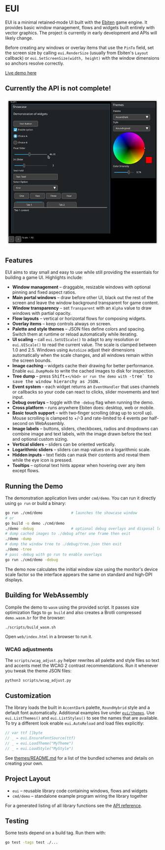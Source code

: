 # EUI

EUI is a minimal retained‑mode UI built with the [Ebiten](https://ebiten.org/) game engine.
It provides basic window management, flows and widgets built entirely with vector graphics.
The project is currently in early development and APIs will likely change.

Before creating any windows or overlay items that use the `PinTo` field, set the
screen size by calling `eui.RenderSize` (usually from Ebiten's `Layout`
callback) or `eui.SetScreenSize(width, height)` with the window dimensions so
anchors resolve correctly.

[Live demo here](https://m45sci.xyz/u/dist/eui/)

## Currently the API is not complete!

![screenshot](https://raw.githubusercontent.com/Distortions81/EUI/refs/heads/main/Screenshot.png)

## Features

EUI aims to stay small and easy to use while still providing the essentials for
building a game UI. Highlights include:

- **Window management** – draggable, resizable windows with optional pinning and fixed aspect ratios.
- **Main portal windows** – draw before other UI, black out the rest of the
  screen and leave the window background transparent for game content.
- **Window transparency** – set `Transparent` with an `Alpha` value to draw
  windows with partial opacity.
- **Flow layouts** – vertical or horizontal flows for composing widgets.
- **Overlay items** – keep controls always on screen.
- **Palette and style themes** – JSON files define colors and spacing. Switch
  them at runtime or reload automatically while iterating.
- **UI scaling** – call `eui.SetUIScale()` to adapt to any resolution or
  `eui.UIScale()` to read the current value. The scale is clamped between 1.0
  and 2.5. Windows using `AutoSize` adjust their dimensions automatically when
  the scale changes, and all windows remain within the screen bounds.
- **Image caching** – widgets cache their drawing for better performance.
  Enable `eui.DumpMode` to write the cached images to disk for inspection.
- **Tree dump** – press <kbd>Shift</kbd>+<kbd>`</kbd> or run the demo with
  `-tree` to save the window hierarchy as JSON.
- **Event system** – each widget returns an `EventHandler` that uses channels or
  callbacks so your code can react to clicks, slider movements and text input.
- **Debug overlays** – toggle with the `-debug` flag when running the demo.
- **Cross platform** – runs anywhere Ebiten does: desktop, web or mobile.
- **Basic touch support** – with two‑finger scrolling (drag up to scroll up).
  Mouse scrolling is clamped to +/-3 and rate-limited to 4 events per half-second on WebAssembly.
- **Image labels** – buttons, sliders, checkboxes, radios and dropdowns can combine image and text labels, with the image drawn before the text and optional custom sizing.
- **Vertical sliders** – sliders can be oriented vertically.
- **Logarithmic sliders** – sliders can map values on a logarithmic scale.
- **Hidden inputs** – text fields can mask their contents and reveal them while the eye icon is pressed.
- **Tooltips** – optional text hints appear when hovering over any item except flows.


## Running the Demo

The demonstration application lives under `cmd/demo`. You can run it directly using `go run` or build a binary:

```sh
go run ./cmd/demo             # launches the showcase window
# or
go build -o demo ./cmd/demo
./demo -debug                 # optional debug overlays and disposal logs
# dump cached images to ./debug after one frame then exit
./demo -dump
# dump the window tree to ./debug/tree.json then exit
./demo -tree
# pass -debug with go run to enable overlays
go run ./cmd/demo -debug
```

The demo now calculates the initial window size using the monitor's device
scale factor so the interface appears the same on standard and high‑DPI
displays.

## Building for WebAssembly

Compile the demo to `wasm` using the provided script. It passes size
optimization flags to `go build` and also creates a Brotli compressed
`demo.wasm.br` for the browser:

```sh
./scripts/build_wasm.sh
```

Open `web/index.html` in a browser to run it.

### WCAG adjustments

The `scripts/wcag_adjust.py` helper rewrites all palette and style files so text
and accents meet the WCAG 2 contrast recommendations. Run it whenever you tweak
the theme JSON files:

```sh
python3 scripts/wcag_adjust.py
```

## Customization

The library loads the built in `AccentDark` palette, `RoundHybrid` style and a default font automatically. Additional examples live under [`eui/themes`](eui/themes). Use `eui.ListThemes()` and `eui.ListStyles()` to see the names that are available. To try a different look enable `eui.AutoReload` and load files explicitly:

```go
// var ttf []byte
// _ = eui.EnsureFontSource(ttf)
// _ = eui.LoadTheme("MyTheme")
// _ = eui.LoadStyle("MyStyle")
```
See [themes/README.md](eui/themes/README.md) for a list of the bundled schemes and details on creating your own.

## Project Layout

- `eui` – reusable library code containing windows, flows and widgets
- `cmd/demo` – standalone example program wiring the library together

For a generated listing of all library functions see the [API reference](api.md).

## Testing

Some tests depend on a build tag. Run them with:

```sh
go test -tags test ./...
```
